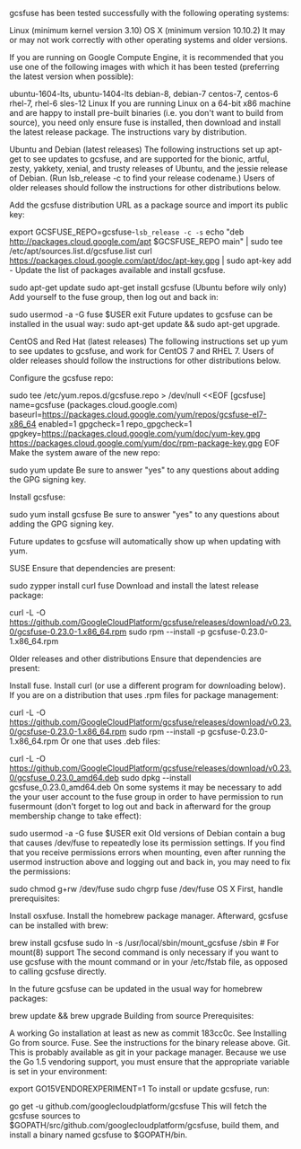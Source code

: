 gcsfuse has been tested successfully with the following operating systems:

Linux (minimum kernel version 3.10)
OS X (minimum version 10.10.2)
It may or may not work correctly with other operating systems and older versions.

If you are running on Google Compute Engine, it is recommended that you use one of the following images with which it has been tested (preferring the latest version when possible):

ubuntu-1604-lts, ubuntu-1404-lts
debian-8, debian-7
centos-7, centos-6
rhel-7, rhel-6
sles-12
Linux
If you are running Linux on a 64-bit x86 machine and are happy to install pre-built binaries (i.e. you don't want to build from source), you need only ensure fuse is installed, then download and install the latest release package. The instructions vary by distribution.

Ubuntu and Debian (latest releases)
The following instructions set up apt-get to see updates to gcsfuse, and are supported for the bionic, artful, zesty, yakkety, xenial, and trusty releases of Ubuntu, and the jessie release of Debian. (Run lsb_release -c to find your release codename.) Users of older releases should follow the instructions for other distributions below.

Add the gcsfuse distribution URL as a package source and import its public key:

export GCSFUSE_REPO=gcsfuse-`lsb_release -c -s`
echo "deb http://packages.cloud.google.com/apt $GCSFUSE_REPO main" | sudo tee /etc/apt/sources.list.d/gcsfuse.list
curl https://packages.cloud.google.com/apt/doc/apt-key.gpg | sudo apt-key add -
Update the list of packages available and install gcsfuse.

sudo apt-get update
sudo apt-get install gcsfuse
(Ubuntu before wily only) Add yourself to the fuse group, then log out and back in:

sudo usermod -a -G fuse $USER
exit
Future updates to gcsfuse can be installed in the usual way: sudo apt-get update && sudo apt-get upgrade.

CentOS and Red Hat (latest releases)
The following instructions set up yum to see updates to gcsfuse, and work for CentOS 7 and RHEL 7. Users of older releases should follow the instructions for other distributions below.

Configure the gcsfuse repo:

sudo tee /etc/yum.repos.d/gcsfuse.repo > /dev/null <<EOF
[gcsfuse]
name=gcsfuse (packages.cloud.google.com)
baseurl=https://packages.cloud.google.com/yum/repos/gcsfuse-el7-x86_64
enabled=1
gpgcheck=1
repo_gpgcheck=1
gpgkey=https://packages.cloud.google.com/yum/doc/yum-key.gpg
       https://packages.cloud.google.com/yum/doc/rpm-package-key.gpg
EOF
Make the system aware of the new repo:

sudo yum update
Be sure to answer "yes" to any questions about adding the GPG signing key.

Install gcsfuse:

sudo yum install gcsfuse
Be sure to answer "yes" to any questions about adding the GPG signing key.

Future updates to gcsfuse will automatically show up when updating with yum.

SUSE
Ensure that dependencies are present:

sudo zypper install curl fuse
Download and install the latest release package:

curl -L -O https://github.com/GoogleCloudPlatform/gcsfuse/releases/download/v0.23.0/gcsfuse-0.23.0-1.x86_64.rpm
sudo rpm --install -p gcsfuse-0.23.0-1.x86_64.rpm

Older releases and other distributions
Ensure that dependencies are present:

Install fuse.
Install curl (or use a different program for downloading below).
If you are on a distribution that uses .rpm files for package management:

curl -L -O https://github.com/GoogleCloudPlatform/gcsfuse/releases/download/v0.23.0/gcsfuse-0.23.0-1.x86_64.rpm
sudo rpm --install -p gcsfuse-0.23.0-1.x86_64.rpm
Or one that uses .deb files:

curl -L -O https://github.com/GoogleCloudPlatform/gcsfuse/releases/download/v0.23.0/gcsfuse_0.23.0_amd64.deb
sudo dpkg --install gcsfuse_0.23.0_amd64.deb
On some systems it may be necessary to add the your user account to the fuse group in order to have permission to run fusermount (don't forget to log out and back in afterward for the group membership change to take effect):

sudo usermod -a -G fuse $USER
exit
Old versions of Debian contain a bug that causes /dev/fuse to repeatedly lose its permission settings. If you find that you receive permissions errors when mounting, even after running the usermod instruction above and logging out and back in, you may need to fix the permissions:

sudo chmod g+rw /dev/fuse
sudo chgrp fuse /dev/fuse
OS X
First, handle prerequisites:

Install osxfuse.
Install the homebrew package manager.
Afterward, gcsfuse can be installed with brew:

brew install gcsfuse
sudo ln -s /usr/local/sbin/mount_gcsfuse /sbin  # For mount(8) support
The second command is only necessary if you want to use gcsfuse with the mount command or in your /etc/fstab file, as opposed to calling gcsfuse directly.

In the future gcsfuse can be updated in the usual way for homebrew packages:

brew update && brew upgrade
Building from source
Prerequisites:

A working Go installation at least as new as commit 183cc0c. See Installing Go from source.
Fuse. See the instructions for the binary release above.
Git. This is probably available as git in your package manager.
Because we use the Go 1.5 vendoring support, you must ensure that the appropriate variable is set in your environment:

export GO15VENDOREXPERIMENT=1
To install or update gcsfuse, run:

go get -u github.com/googlecloudplatform/gcsfuse
This will fetch the gcsfuse sources to $GOPATH/src/github.com/googlecloudplatform/gcsfuse, build them, and install a binary named gcsfuse to $GOPATH/bin.

